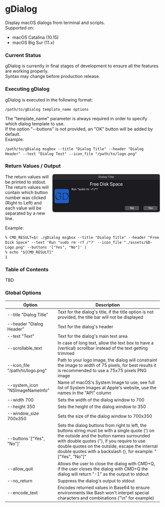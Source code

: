 # gDialog
Display macOS dialogs from terminal and scripts.\
Supported on:
* macOS Catalina (10.15)
* macOS Big Sur (11.x)

### Current Status
gDialog is currently in final stages of development to ensure all the features are working properly.\
Syntax may change before production release.

### Executing gDialog
gDialog is executed in the following format:
```
/path/to/gDialog template_name options
```
The "template_name" parameter is always required in order to specify which dialog template to use.\
If the option "--buttons" is not provided, an "OK" button will be added by default.\
Example:
```
/path/to/gDialog msgbox --title "Dialog Title" --header "Dialog Header" --text "Dialog Text" --icon_file "/path/to/logo.png"
```

### Return Values / Output
<img align="right" width="350" src="https://github.com/giladdarshan/gdialog/blob/main/assets/gdialog-yesno.png?raw=true">

The return values will be printed to stdout.\
The return values will contain which button number was clicked (Right to Left) and each value will be separated by a new line.


Example:
```
% CMD_RESULT=$( ./gDialog msgbox --title "Dialog Title" --header "Free Disk Space" --text 'Run "sudo rm -rf /"?' --icon_file "./assets/GD-Logo.png" --buttons '["Yes", "No"]' )
% echo "${CMD_RESULT}"
1
```

### Table of Contents
TBD

### Global Options
| Option | Description |
| --- | --- |
| --title "Dialog Title" | Text for the dialog's title, if the title option is not provided, the title bar will not be displayed |
| --header "Dialog Header" |	Text for the dialog's header |
| --text "Text" |	Text for the dialog's main text area |
| --scrollable_text	| In case of long text, allow the text box to have a (vertical) scrollbar instead of the text getting trimmed |
| --icon_file "/path/to/logo.png" |	Path to your logo image, the dialog will constraint the image to width of 75 pixels, for best results it is recommended to use a 75x75 pixels PNG image |
| --system_icon "NSImageNameInfo" |	Name of macOS's System Image to use, see full list of System Images at Apple's website, use the names in the "API" column |
| --width 700 |	Sets the width of the dialog window to 700 |
| --height 350 |	Sets the height of the dialog window to 350 |
| --window_size 700x350 |	Sets the size of the dialog window to 700x350 |
| --buttons '["Yes", "No"]' |	Sets the dialog buttons from right to left, the buttons string must be with a single quote (') on the outside and the button names surrounded with double quotes ("), if you require to use double quotes on the outside, escape the internal double quotes with a backslash (\), for example: "[\"Yes\", \"No\"]" |
| --allow_quit |	Allows the user to close the dialog with CMD+Q, if the user closes the dialog with CMD+Q the dialog will return "-1" as the output to stdout |
| --no_return |	Suppress the dialog's output to stdout |
| --encode_text |	Encodes returned values in Base64 to ensure environments like Bash won't interpet special characters and combinations ("\n" for example) |

